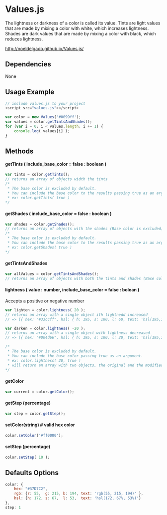 # Values.js
The lightness or darkness of a color is called its value.
Tints are light values that are made by mixing a color with white, which increases lightness.
Shades are dark values that are made by mixing a color with black, which reduces lightness.

http://noeldelgado.github.io/Values.js/

## Dependencies
None

## Usage Example
```js
// include values.js to your project
<script src="values.js"></script>
```

```js
var color = new Values('#0099ff');
var values = color.getTintsAndShades();
for (var i = 0; i < values.length; i += 1) {
    console.log( values[i] );
}
```

## Methods

#### getTints ( include_base_color = false : boolean )
```js
var tints = color.getTints();
// returns an array of objects width the tints
/*
 * The base color is excluded by default.
 * You can include the base color to the results passing true as an argument.
 * ex: color.getTints( true )
*/
```

#### getShades ( include_base_color = false : boolean )
```js
var shades = color.getShades();
// returns an array of objects with the shades (Base color is excluded)
/*
 * The base color is excluded by default.
 * You can include the base color to the results passing true as an argument.
 * ex: color.getShades( true )
*/
```

#### getTintsAndShades
```js
var allValues = color.getTintsAndShades();
// returns an array of objects with both the tints and shades (Base color always included)
```

#### lightness ( value : number, include_base_color = false : bolean )
Accepts a positive or negative number
```js
var lighten = color.lightness( 20 );
// returns an array with a single object ith lightnedd increased
// => [{ hex: "#33ccff", hsl: { h: 195, s: 100, l: 60, text: 'hsl(195,100%,60%)' }, rgb: { r: 51, b: 255, g: 204, text: 'rgb(51,255,204)' }]

var darken = color.lightness( -20 );
// returns an array with a single object with lightness decreased
// => [{ hex: "#004d66", hsl: { h: 195, s: 100, l: 20, text: 'hsl(195,100%,20%)' }, rgb: { r: 0, b: 102, g: 77, text: 'rgb(0,102,77)' }]

/*
 * The base color is excluded by default.
 * You can include the base color passing true as an argument.
 * ex: color.lightness( 20, true )
 * will return an array with two objects, the original and the modified.
*/
```

#### getColor
```js
var current = color.getColor();
```

#### getStep (percentage)
```js
var step = color.getStep();
```

#### setColor(string) # valid hex color
```js
color.setColor('#ff0000');
```

#### setStep (percentage)
```js
color.setStep( 10 );
```

## Defaults Options
```js
color: {
    hex: "#37D7C2",
    rgb: {r: 55,  g: 215, b: 194, text: 'rgb(55, 215, 194)' },
    hsl: {h: 172, s: 67,  l: 53,  text: 'hsl(172, 67%, 53%)'}
},
step: 1
```
